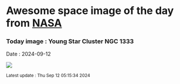 
# Awesome space image of the day from [NASA](https://api.nasa.gov/)

### Today image : Young Star Cluster NGC 1333
Date : 2024-09-12

![](https://apod.nasa.gov/apod/image/2409/NGC1333Webb1024.jpg)

<small>Latest update : Thu Sep 12 05:15:34 2024</small>
        